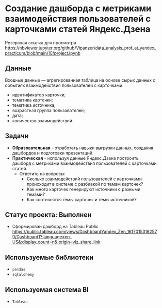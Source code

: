 # Создание дашборда с метриками взаимодействия пользователей с карточками статей Яндекс.Дзена
Резервная ссылка для просмотра https://nbviewer.jupyter.org/github/Vipanzer/data_analysis_prof_at_yandex_practicum/blob/main/10/project.ipynb

## Данные
Входные данные — агрегированная таблица на основе сырых данных о событиях взаимодействия пользователей с карточками:
- идентификатор карточки;
- тематика карточки;
- тематика источника;
- возрастная группа пользователей;
- дата;
- количество взаимодействий.

## Задачи
- **Образовательная** - отработать навыки выгрузки данных, создания дашбордов и подготовки презентаций.
- **Практическая** - используя данные Яндекс.Дзена построить дашборд с метриками взаимодействия пользователей с карточками статей.
    - Ответить на вопросы:
        - Cколько взаимодействий пользователей с карточками происходит в системе с разбивкой по темам карточек?
        - Как много карточек генерируют источники с разными темами?
        - Как соотносятся темы карточек и темы источников?

## Статус проекта: Выполнен
- Сформирован дашборд на Tableau Public https://public.tableau.com/views/DashboardYandex_Zen_16170153162570/Dashboard1?:language=en-US&:display_count=n&:origin=viz_share_link

## Используемые библиотеки
- `pandas`
- `sqlalchemy`
## Используемая система BI
- `Tableau`
